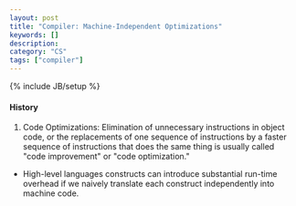 ```yaml
---
layout: post
title: "Compiler: Machine-Independent Optimizations"
keywords: []
description: 
category: "CS" 
tags: ["compiler"]
---
```

{% include JB/setup %}

#### History
1. Code Optimizations: Elimination of unnecessary instructions in object code, or the replacements of one sequence of
  instructions by a faster sequence of instructions that does the same thing is usually called "code
  improvement" or "code optimization."
- High-level languages constructs can introduce substantial run-time overhead if we naively translate
each construct independently into machine code.

